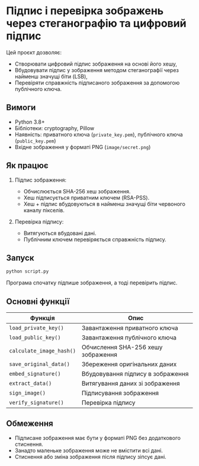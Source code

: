 # Підпис і перевірка зображень через стеганографію та цифровий підпис

Цей проєкт дозволяє:
- Створювати цифровий підпис зображення на основі його хешу,
- Вбудовувати підпис у зображення методом стеганографії через найменш значущі біти (LSB),
- Перевіряти справжність підписаного зображення за допомогою публічного ключа.

## Вимоги

- Python 3.8+
- Бібліотеки: cryptography, Pillow
- Наявність: приватного ключа (`private_key.pem`), публічного ключа (`public_key.pem`)
- Вхідне зображення у форматі PNG (`image/secret.png`)

## Як працює

1. Підпис зображення:
   - Обчислюється SHA-256 хеш зображення.
   - Хеш підписується приватним ключем (RSA-PSS).
   - Хеш + підпис вбудовуються в найменш значущі біти червоного каналу пікселів.

2. Перевірка підпису:
   - Витягуються вбудовані дані.
   - Публічним ключем перевіряється справжність підпису.

## Запуск

```bash
python script.py
```

Програма спочатку підпише зображення, а тоді перевірить підпис.

## Основні функції

| Функція                  | Опис |
|---------------------------|------|
| `load_private_key()`       | Завантаження приватного ключа |
| `load_public_key()`        | Завантаження публічного ключа |
| `calculate_image_hash()`   | Обчислення SHA-256 хешу зображення |
| `save_original_data()`     | Збереження оригінальних даних |
| `embed_signature()`        | Вбудовування підпису в зображення |
| `extract_data()`           | Витягування даних зі зображення |
| `sign_image()`             | Підписування зображення |
| `verify_signature()`       | Перевірка підпису |

## Обмеження

- Підписане зображення має бути у форматі PNG без додаткового стиснення.
- Занадто маленьке зображення може не вмістити всі дані.
- Стиснення або зміна зображення після підпису зіпсує дані.

